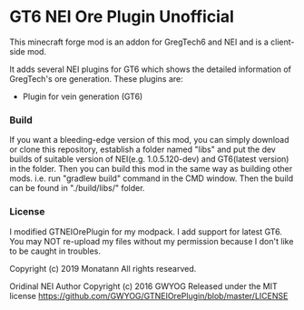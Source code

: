 # GT6 NEI Ore Plugin Unofficial
This minecraft forge mod is an addon for GregTech6 and NEI and is a client-side mod.

It adds several NEI plugins for GT6 which shows the detailed information of GregTech's ore generation.
These plugins are:
* Plugin for vein generation (GT6)


### Build
If you want a bleeding-edge version of this mod, you can simply download or clone this repository, establish a folder named "libs" and put the dev builds of suitable version of NEI(e.g. 1.0.5.120-dev) and GT6(latest version) in the folder.
Then you can build this mod in the same way as building other mods. i.e. run "gradlew build" command in the CMD window. Then the build can be found in "./build/libs/" folder.

### License
I modified GTNEIOrePlugin for my modpack. I add support for latest GT6. You may NOT re-upload my files without my permission because I don't like to be caught in troubles.

Copyright (c) 2019 Monatann All rights researved.

Oridinal NEI Author Copyright (c) 2016 GWYOG Released under the MIT license
https://github.com/GWYOG/GTNEIOrePlugin/blob/master/LICENSE